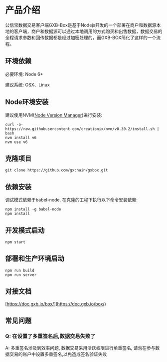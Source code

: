 # 产品介绍

公信宝数据交易客户端GXB-Box是基于Nodejs开发的一个部署在商户和数据源本地的客户端，商户和数据源可以通过本地调用的方式购买和出售数据，数据交易的全程请求参数和回传数据都是经过加密处理的，而GXB-BOX简化了这样的一个流程。

## 环境依赖

必要环境: Node 6+

建议系统: OSX、Linux

## Node环境安装

建议使用NVM([Node Version Manager](https://github.com/creationix/nvm))进行安装:

```
curl -o- https://raw.githubusercontent.com/creationix/nvm/v0.30.2/install.sh | bash
nvm install v6
nvm use v6
```

## 克隆项目

```
git clone https://github.com/gxchain/gxbox.git
```

## 依赖安装

调试模式依赖于babel-node, 在克隆的工程下执行以下命令安装依赖:


```
npm install -g babel-node
npm install
```

## 开发模式启动

```
npm start
```

## 部署和生产环境启动

```
npm run build
npm run server
```

## 对接文档
[https://doc.gxb.io/box/](https://doc.gxb.io/box/)

## 常见问题

### Q: 在设置了多重签名后,数据交易失败了
A: 多重签名涉及到效率问题, 数据交易采用活跃权限进行单重签名, 请勿在参与数据交易的账户中设置多重签名,以免造成签名验证失败